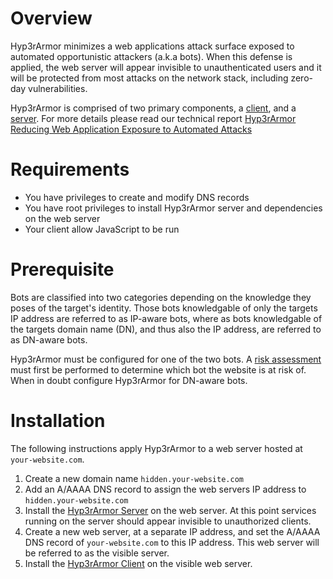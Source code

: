 # Overview 

Hyp3rArmor minimizes a web  applications attack surface exposed to automated opportunistic attackers (a.k.a bots).
When this defense is applied, the web server will appear invisible to
unauthenticated users and it will be protected from most attacks on the network
stack, including zero-day vulnerabilities.

Hyp3rArmor is comprised of two primary components, a
[client](https://github.com/wil3/hyp3rarmor-client), and a 
[server](https://github.com/wil3/hyp3rarmor-server). 
For more details please read our technical report [Hyp3rArmor
Reducing Web Application Exposure to Automated Attacks](http://www.cs.bu.edu/techreports/pdf/2016-010-hyp3rarmor.pdf)

# Requirements

* You have privileges to create and modify DNS records
* You have root privileges to install Hyp3rArmor server and dependencies on the web server
* Your client allow JavaScript to be run

# Prerequisite 

Bots are classified into two categories depending on
the knowledge they poses of the target's identity. Those bots knowledgable of only the
targets IP address are referred to as IP-aware bots, where as bots knowledgable
of the targets domain name (DN), and thus also the IP address, are referred to as DN-aware bots. 

Hyp3rArmor must be configured for one of the two bots.
A [risk
assessment](http://www.cs.bu.edu/techreports/pdf/2016-010-hyp3rarmor.pdf) must
first be performed to determine which bot the website is at risk of. When in doubt configure Hyp3rArmor for DN-aware bots.

# Installation
The following instructions apply Hyp3rArmor to a web server hosted at
`your-website.com`. 

1. Create a new domain name `hidden.your-website.com`
2. Add an A/AAAA DNS record to assign the web servers IP address to `hidden.your-website.com`
3. Install the 
[Hyp3rArmor Server](https://github.com/wil3/hyp3rarmor-server) on the web server. At this point services running on the server should appear invisible  to unauthorized clients. 
3. Create a new web server, at a separate IP address, and set the A/AAAA DNS
   record of `your-website.com` to this IP address. This web server will be referred to as the visible server. 
3. Install the [Hyp3rArmor Client](https://github.com/wil3/hyp3rarmor-client) on the visible web server.
